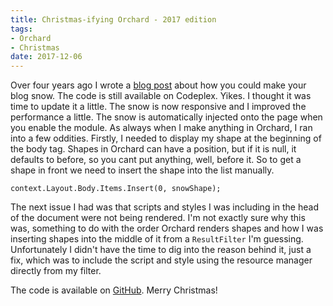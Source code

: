 ```yaml
---
title: Christmas-ifying Orchard - 2017 edition
tags:
- Orchard
- Christmas
date: 2017-12-06
---
```

Over four years ago I wrote a [blog post][1] about how you could make your blog snow. The code is still available on Codeplex. Yikes. I thought it was time to update it a little. The snow is now responsive and I improved the performance a little. The snow is automatically injected onto the page when you enable the module. As always when I make anything in Orchard, I ran into a few oddities. Firstly, I needed to display my shape at the beginning of the body tag. Shapes in Orchard can have a position, but if it is null, it defaults to before, so you cant put anything, well, before it. So to get a shape in front we need to insert the shape into the list manually.

    context.Layout.Body.Items.Insert(0, snowShape);

The next issue I had was that scripts and styles I was including in the head of the document were not being rendered. I'm not exactly sure why this was, something to do with the order Orchard renders shapes and how I was inserting shapes into the middle of it from a `ResultFilter` I'm guessing. Unfortunately I didn't have the time to dig into the reason behind it, just a fix, which was to include the script and style using the resource manager directly from my filter.

The code is available on [GitHub][2]. Merry Christmas!


  [1]: http://arkleseizure.net/blog/christmas-ifying-orchard
  [2]: http://context.Layout.Body.Items.Insert%280,%20snow%29;